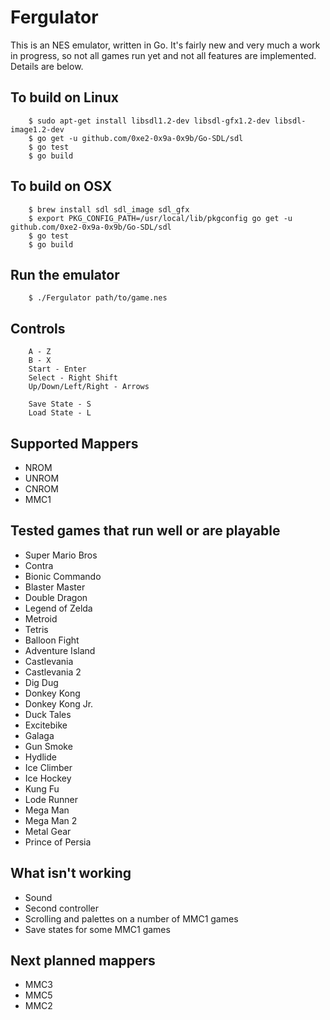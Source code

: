 Fergulator
==========

This is an NES emulator, written in Go. It's fairly new and very much a work in progress, so not all games run yet and not all features are implemented. Details are below.

## To build on Linux

        $ sudo apt-get install libsdl1.2-dev libsdl-gfx1.2-dev libsdl-image1.2-dev
        $ go get -u github.com/0xe2-0x9a-0x9b/Go-SDL/sdl
        $ go test
        $ go build

## To build on OSX

        $ brew install sdl sdl_image sdl_gfx
        $ export PKG_CONFIG_PATH=/usr/local/lib/pkgconfig go get -u github.com/0xe2-0x9a-0x9b/Go-SDL/sdl
        $ go test
        $ go build

## Run the emulator

        $ ./Fergulator path/to/game.nes

## Controls

        A - Z
        B - X
        Start - Enter
        Select - Right Shift
        Up/Down/Left/Right - Arrows

        Save State - S
        Load State - L

## Supported Mappers

* NROM
* UNROM
* CNROM
* MMC1

## Tested games that run well or are playable

* Super Mario Bros
* Contra
* Bionic Commando
* Blaster Master
* Double Dragon
* Legend of Zelda
* Metroid
* Tetris
* Balloon Fight
* Adventure Island
* Castlevania
* Castlevania 2
* Dig Dug
* Donkey Kong
* Donkey Kong Jr.
* Duck Tales
* Excitebike
* Galaga
* Gun Smoke
* Hydlide
* Ice Climber
* Ice Hockey
* Kung Fu
* Lode Runner
* Mega Man
* Mega Man 2
* Metal Gear
* Prince of Persia

## What isn't working

* Sound
* Second controller
* Scrolling and palettes on a number of MMC1 games
* Save states for some MMC1 games

## Next planned mappers

* MMC3
* MMC5
* MMC2
